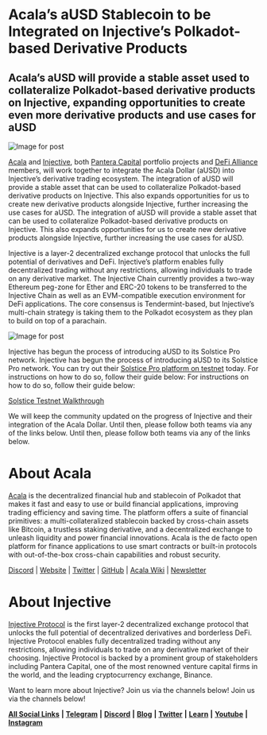 # **Acala’s aUSD Stablecoin to be Integrated on Injective’s Polkadot-based Derivative Products**

## **Acala’s aUSD will provide a stable asset used to collateralize Polkadot-based derivative products on Injective, expanding opportunities to create even more derivative products and use cases for aUSD**

![Image for post](https://miro.medium.com/max/4800/1*1kX5VH_6kyUa9N4iaLEc1Q.png)

[Acala](http://acala.network) and [Injective](http://injectiveprotocol.com), both [Pantera Capital](https://www.panteracapital.com/portfolio) portfolio projects and [DeFi Alliance](https://defialliance.co/) members, will work together to integrate the Acala Dollar (aUSD) into Injective’s derivative trading ecosystem. The integration of aUSD will provide a stable asset that can be used to collateralize Polkadot-based derivative products on Injective. This also expands opportunities for us to create new derivative products alongside Injective, further increasing the use cases for aUSD. The integration of aUSD will provide a stable asset that can be used to collateralize Polkadot-based derivative products on Injective. This also expands opportunities for us to create new derivative products alongside Injective, further increasing the use cases for aUSD.

Injective is a layer-2 decentralized exchange protocol that unlocks the full potential of derivatives and DeFi. Injective’s platform enables fully decentralized trading without any restrictions, allowing individuals to trade on any derivative market. The Injective Chain currently provides a two-way Ethereum peg-zone for Ether and ERC-20 tokens to be transferred to the Injective Chain as well as an EVM-compatible execution environment for DeFi applications. The core consensus is Tendermint-based, but Injective’s multi-chain strategy is taking them to the Polkadot ecosystem as they plan to build on top of a parachain.

![Image for post](https://miro.medium.com/max/3200/0*EflzJlilS3HQB5pl)

Injective has begun the process of introducing aUSD to its Solstice Pro network. Injective has begun the process of introducing aUSD to its Solstice Pro network. You can try out their [Solstice Pro platform on testnet](https://testnet.injective.exchange/) today. For instructions on how to do so, follow their guide below: For instructions on how to do so, follow their guide below:

[Solstice Testnet Walkthrough](https://medium.com/injective-labs/solstice-testnet-walkthrough-a5f6ebfd5f93)

We will keep the community updated on the progress of Injective and their integration of the Acala Dollar. Until then, please follow both teams via any of the links below. Until then, please follow both teams via any of the links below.

# **About Acala**

[Acala](http://acala.network/) is the decentralized financial hub and stablecoin of Polkadot that makes it fast and easy to use or build financial applications, improving trading efficiency and saving time. The platform offers a suite of financial primitives: a multi-collateralized stablecoin backed by cross-chain assets like Bitcoin, a trustless staking derivative, and a decentralized exchange to unleash liquidity and power financial innovations. Acala is the de facto open platform for finance applications to use smart contracts or built-in protocols with out-of-the-box cross-chain capabilities and robust security.

[Discord](https://discord.gg/vdbFVCH) | [Website](https://acala.network/) | [Twitter](https://twitter.com/AcalaNetwork) | [GitHub](https://github.com/AcalaNetwork/Acala) | [Acala Wiki](https://github.com/AcalaNetwork/Acala/wiki) | [Newsletter](https://share.hsforms.com/1X9RxkXk-R62I0VNbATaDXw4h8qc)

# **About Injective**

[Injective Protocol](https://injectiveprotocol.com/) is the first layer-2 decentralized exchange protocol that unlocks the full potential of decentralized derivatives and borderless DeFi. Injective Protocol enables fully decentralized trading without any restrictions, allowing individuals to trade on any derivative market of their choosing. Injective Protocol is backed by a prominent group of stakeholders including Pantera Capital, one of the most renowned venture capital firms in the world, and the leading cryptocurrency exchange, Binance.

Want to learn more about Injective? Join us via the channels below! Join us via the channels below!

[**All Social Links**](https://linktr.ee/injective) **|** [**Telegram**](https://t.me/joininjective) **|** [**Discord**](http://discord/) **|** [**Blog**](https://blog.injectiveprotocol.com/) **|** [**Twitter**](https://www.twitter.com/@InjectiveLabs) **|** [**Learn**](https://blog.injectiveprotocol.com/tag/learn/) **|** [**Youtube**](https://www.youtube.com/channel/UCN99m0dicoMjNmJV9mxioqQ) **|** [**Instagram**](https://www.instagram.com/injectivelabs/)
